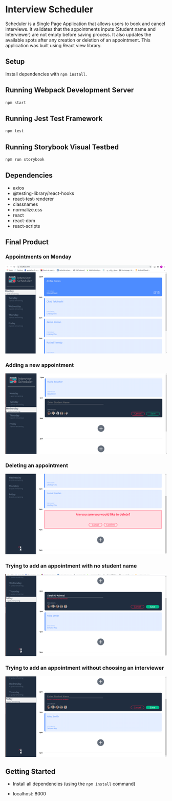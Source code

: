 # Interview Scheduler

Scheduler is a Single Page Application that allows users to book and cancel interviews. It validates that the appointments inputs (Student name and Interviewer) are not empty before saving process. It also updates the available spots after any creation or deletion of an appointment. This application was built using React view library. 

## Setup

Install dependencies with `npm install`.

## Running Webpack Development Server

```sh
npm start
```

## Running Jest Test Framework

```sh
npm test
```

## Running Storybook Visual Testbed

```sh
npm run storybook
```
## Dependencies



- axios
- @testing-library/react-hooks
- react-test-renderer
- classnames
- normalize.css
- react
- react-dom
- react-scripts

## Final Product
### Appointments on Monday
!["A sreenshot for the appointments on Monday"](https://github.com/SarahAlAshwal/scheduler/blob/master/Docs/AppointmentsOnMonday.png)

### Adding a new appointment
!["A screenshot for adding a new appointment"](https://github.com/SarahAlAshwal/scheduler/blob/master/Docs/AddNewAppointment.png)

### Deleting an appointment
!["A screenshot for deleting an appointment"](https://github.com/SarahAlAshwal/scheduler/blob/master/Docs/DeleteAppointment.png)

### Trying to add an appointment with no student name
!["A screenshot for trying to add an appointment with no student name"](https://github.com/SarahAlAshwal/scheduler/blob/master/Docs/SaveAppointmentWithoutInterviewer.png)

### Trying to add an appointment without choosing an interviewer
!["A screenshot for trying to add an appointment without choosing an interviewer"](https://github.com/SarahAlAshwal/scheduler/blob/master/Docs/SaveEmptyStudentName.png)


## Getting Started

- Install all dependencies (using the `npm install` command)

- localhost: 8000


